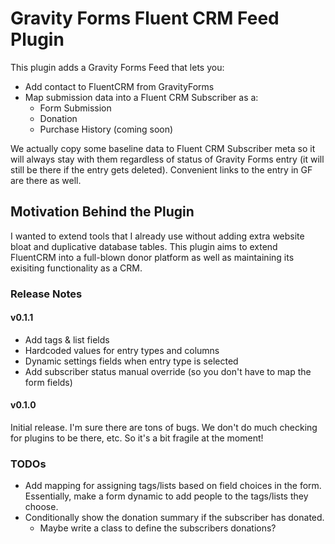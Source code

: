 # Gravity Forms Fluent CRM Feed Plugin

This plugin adds a Gravity Forms Feed that lets you: 

- Add contact to FluentCRM from GravityForms
- Map submission data into a Fluent CRM Subscriber as a:
    - Form Submission
    - Donation
    - Purchase History (coming soon)

We actually copy some baseline data to Fluent CRM Subscriber meta so it will always stay with them regardless of status of Gravity Forms entry (it will still be there if the entry gets deleted). Convenient links to the entry in GF are there as well.

## Motivation Behind the Plugin
I wanted to extend tools that I already use without adding extra website bloat and duplicative database tables. This plugin aims to extend FluentCRM into a full-blown donor platform as well as maintaining its exisiting functionality as a CRM.

### Release Notes
#### v0.1.1
- Add tags & list fields
- Hardcoded values for entry types and columns
- Dynamic settings fields when entry type is selected
- Add subscriber status manual override (so you don't have to map the form fields)
#### v0.1.0 
Initial release. I'm sure there are tons of bugs. We don't do much checking for plugins to be there, etc. So it's a bit fragile at the moment!


### TODOs
- Add mapping for assigning tags/lists based on field choices in the form. Essentially, make a form dynamic to add people to the tags/lists they choose.
- Conditionally show the donation summary if the subscriber has donated.
    - Maybe write a class to define the subscribers donations?